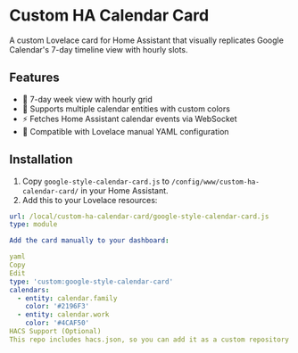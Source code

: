 # Custom HA Calendar Card

A custom Lovelace card for Home Assistant that visually replicates Google Calendar's 7-day timeline view with hourly slots.

## Features

- 📅 7-day week view with hourly grid
- 🎨 Supports multiple calendar entities with custom colors
- ⚡ Fetches Home Assistant calendar events via WebSocket
- 🧩 Compatible with Lovelace manual YAML configuration

## Installation

1. Copy `google-style-calendar-card.js` to `/config/www/custom-ha-calendar-card/` in your Home Assistant.
2. Add this to your Lovelace resources:

```yaml
url: /local/custom-ha-calendar-card/google-style-calendar-card.js
type: module

Add the card manually to your dashboard:

yaml
Copy
Edit
type: 'custom:google-style-calendar-card'
calendars:
  - entity: calendar.family
    color: '#2196F3'
  - entity: calendar.work
    color: '#4CAF50'
HACS Support (Optional)
This repo includes hacs.json, so you can add it as a custom repository to HACS.
